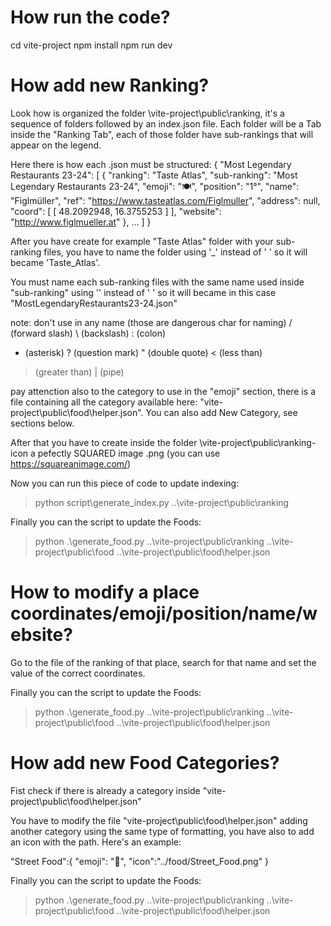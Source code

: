 # How run the code?

cd vite-project
npm install
npm run dev



# How add new Ranking?

Look how is organized the folder \vite-project\public\ranking, it's a sequence of folders followed by an index.json file.
Each folder will be a Tab inside the "Ranking Tab", each of those folder have sub-rankings that will appear on the legend.

Here there is how each .json must be structured:
{
    "Most Legendary Restaurants 23-24": [
        {
            "ranking": "Taste Atlas",
            "sub-ranking": "Most Legendary Restaurants 23-24",
            "emoji": "🍽️",
            "position": "1°",
            "name": "Figlmüller",
            "ref": "https://www.tasteatlas.com/Figlmuller",
            "address": null,
            "coord": [
                [
                    48.2092948,
                    16.3755253
                ]
            ],
            "website": "http://www.figlmueller.at"
        },
        ...
    ]
}


After you have create for example "Taste Atlas" folder with your sub-ranking files, you have to name the folder using '_' instead of ' '
so it will became 'Taste_Atlas'.

You must name each sub-ranking files with the same name used inside "sub-ranking" using '' instead of ' ' so it will became in this case "MostLegendaryRestaurants23-24.json"

note: don't use in any name (those are dangerous char for naming)
/ (forward slash)
\ (backslash)
: (colon)
* (asterisk)
? (question mark)
" (double quote)
< (less than)
> (greater than)
| (pipe)

pay attenction also to the category to use in the "emoji" section, there is a file containing all the category available here: "vite-project\public\food\helper.json". You can also add New Category, see sections below.


After that you have to create inside the folder \vite-project\public\ranking-icon a pefectly SQUARED image .png (you can use https://squareanimage.com/) 

Now you can run this piece of code to update indexing:
> python script\generate_index.py ..\vite-project\public\ranking

Finally you can the script to update the Foods:
> python .\generate_food.py ..\vite-project\public\ranking ..\vite-project\public\food ..\vite-project\public\food\helper.json



# How to modify a place coordinates/emoji/position/name/website?

Go to the file of the ranking of that place, search for that name and set the value of the correct coordinates.

Finally you can the script to update the Foods:
> python .\generate_food.py ..\vite-project\public\ranking ..\vite-project\public\food ..\vite-project\public\food\helper.json


# How add new Food Categories?
Fist check if there is already a category inside "vite-project\public\food\helper.json"



You have to modify the file "vite-project\public\food\helper.json" adding another category using the same type of formatting,
you have also to add an icon with the path. Here's an example:

"Street Food":{
        "emoji": "🍢",
        "icon":"../food/Street_Food.png"
}

Finally you can the script to update the Foods:
> python .\generate_food.py ..\vite-project\public\ranking ..\vite-project\public\food ..\vite-project\public\food\helper.json
